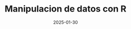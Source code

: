 ---
title: "Manipulacion de datos con R"
date: 2025-01-30
externalUrl: "https://3lconejo.shinyapps.io/Manipulacion-de-datos-con-R/"
summary: "Manipular datos con funciones de R base"
showReadingTime: false
authors:
-  "jorge"
---